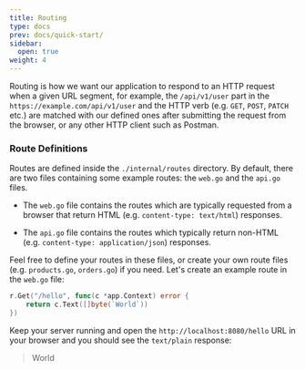 ```yaml
---
title: Routing
type: docs
prev: docs/quick-start/
sidebar:
  open: true
weight: 4
---
```


Routing is how we want our application to respond to an HTTP request when a given URL segment, for example,
the `/api/v1/user` part in the `https://example.com/api/v1/user` and the HTTP verb (e.g. `GET`, `POST`, `PATCH` etc.) are
matched with our defined ones after submitting the request from the browser, or any other HTTP client such as Postman.

### Route Definitions

Routes are defined inside the `./internal/routes` directory. By default, there are two files containing some example
routes: the `web.go` and the `api.go` files.

* The `web.go` file contains the routes which are typically requested from
a browser that return HTML (e.g. `content-type: text/html`) responses.

* The `api.go` file contains the routes which typically return non-HTML (e.g. `content-type: application/json`) responses.

Feel free to define your routes in these files, or create your own route files (e.g. `products.go`, `orders.go`) if you
need. Let's create an example route in the `web.go` file:

```go {filename="web.go"}
r.Get("/hello", func(c *app.Context) error {
    return c.Text([]byte(`World`))
})
```

Keep your server running and open the `http://localhost:8080/hello` URL in your browser and
you should see the `text/plain` response:

> World